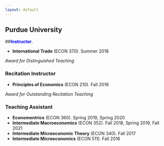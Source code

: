 ```yaml
---
layout: default
---
```



<!-- I have taught several courses, both as instructor and in my capacity as a Teaching Assistant at Purdue University. -->

## Purdue University

##<span style="color:blue">**Instructor**</span>.

* **International Trade** (ECON 370). Summer 2018

*Award for Distinguished Teaching* 

### Recitation Instructor

* **Principles of Economics** (ECON 210).  Fall 2016

*Award for Outstanding Recitation Teaching*

### Teaching Assistant

* **Economentrics** (ECON 360). Spring 2019, Spring 2020
* **Intermediate Macroeconomics** (ECON 352). Fall 2018, Spring 2019, Fall 2021
* **Intermediate Microeconomic Theory** (ECON 340). Fall 2017
* **Intermediate Microeconomics** (ECON 511). Fall 2016

<!--

### Instructor

ECON 370 International Trade - Summer 2018

*Award for Distinguished Teaching* 

### Recitation Instructor

ECON 210 Principles of Economics - Fall 2016

*Award for Outstanding Recitation Teaching*

### Teaching Assistant

* ECON 360 Economentrics  - Spring 2019, Spring 2020
* ECON 352 Intermediate Macroeconomics - Fall 2018, Spring 2019, Fall 2021
* ECON 340 Intermediate Microeconomic Theory - Fall 2017
* ECON 511 Intermediate Microeconomics - Fall 2016
-->
